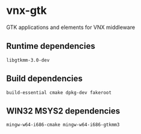 # vnx-gtk
GTK applications and elements for VNX middleware

## Runtime dependencies
`libgtkmm-3.0-dev`

## Build dependencies
`build-essential cmake dpkg-dev fakeroot`

## WIN32 MSYS2 dependencies
`mingw-w64-i686-cmake mingw-w64-i686-gtkmm3`
